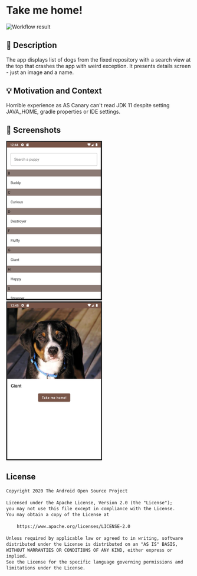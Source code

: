 # Take me home!

<!--- Replace <OWNER> with your Github Username and <REPOSITORY> with the name of your repository. -->
<!--- You can find both of these in the url bar when you open your repository in github. -->
![Workflow result](https://github.com/lukeforit/dev-challenge-componse/workflows/Check/badge.svg)


## :scroll: Description
<!--- Describe your app in one or two sentences -->
The app displays list of dogs from the fixed repository with a search view at the top that crashes the app with weird exception. It presents details screen - just an image and a name.

## :bulb: Motivation and Context
<!--- Optionally point readers to interesting parts of your submission. -->
<!--- What are you especially proud of? -->
Horrible experience as AS Canary can't read JDK 11 despite setting  JAVA_HOME, gradle properties or IDE settings.

## :camera_flash: Screenshots
<!-- You can add more screenshots here if you like -->
<img src="/results/screenshot_1.png" width="260">&emsp;<img src="/results/screenshot_2.png" width="260">

## License
```
Copyright 2020 The Android Open Source Project

Licensed under the Apache License, Version 2.0 (the "License");
you may not use this file except in compliance with the License.
You may obtain a copy of the License at

    https://www.apache.org/licenses/LICENSE-2.0

Unless required by applicable law or agreed to in writing, software
distributed under the License is distributed on an "AS IS" BASIS,
WITHOUT WARRANTIES OR CONDITIONS OF ANY KIND, either express or implied.
See the License for the specific language governing permissions and
limitations under the License.
```